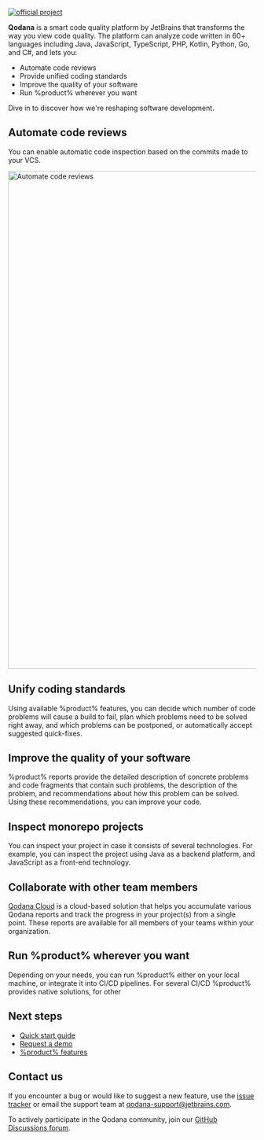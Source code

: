 [//]: # (title: About Qodana)

[![official project](https://jb.gg/badges/official-flat-square.svg)](https://confluence.jetbrains.com/display/ALL/JetBrains+on+GitHub)

**Qodana** is a smart code quality platform by JetBrains that transforms the way you view code quality. The platform can 
analyze code written in 60+ languages including Java, JavaScript, TypeScript, PHP, Kotlin, Python, Go, and C#, and lets you: 

- Automate code reviews
- Provide unified coding standards
- Improve the quality of your software
- Run %product% wherever you want

Dive in to discover how we're reshaping software development.

## Automate code reviews

You can enable automatic code inspection based on the commits made to your VCS. 

<img src="qodana-about-code-review.png"  width="1012" alt="Automate code reviews" border-effect="line"/>

## Unify coding standards

Using available %product% features, you can decide which number of code problems will cause a build to fail, plan which
problems need to be solved right away, and which problems can be postponed, or automatically accept suggested quick-fixes. 

## Improve the quality of your software

%product% reports provide the detailed description of concrete problems and code fragments that contain such problems, 
the description of the problem, and recommendations about how this problem can be solved. Using these recommendations, 
you can improve your code. 

## Inspect monorepo projects

You can inspect your project in case it consists of several technologies. For example, you can inspect the project
using Java as a backend platform, and JavaScript as a front-end technology.

## Collaborate with other team members

[Qodana Cloud](https://qodana.cloud) is a cloud-based solution that helps you accumulate various Qodana reports and track the 
progress in your project(s) from a single point. These reports are available for all members of your teams within
your organization.

## Run %product% wherever you want

Depending on your needs, you can run %product% either on your local machine, or integrate it into CI/CD pipelines.
For several CI/CD %product% provides native solutions, for other

## Next steps

- <a href="Quick-start.xml">Quick start guide</a>
- <a href="https://www.jetbrains.com/qodana/request-a-demo/">Request a demo</a>
- <a href="features.xml">%product% features</a>

## Contact us

If you encounter a bug or would like to suggest a new feature,
use the <a href="https://youtrack.jetbrains.com/newIssue?project=QD">issue tracker</a> or email the support team at
<a href="mailto:qodana-support@jetbrains.com">qodana-support@jetbrains.com</a>.

To actively participate in the Qodana community, join our [GitHub Discussions forum](https://github.com/JetBrains/Qodana/discussions).
